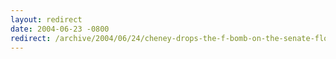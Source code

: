 ```yaml
---
layout: redirect
date: 2004-06-23 -0800
redirect: /archive/2004/06/24/cheney-drops-the-f-bomb-on-the-senate-floor-omarosa-is-proud.aspx/
---
```

